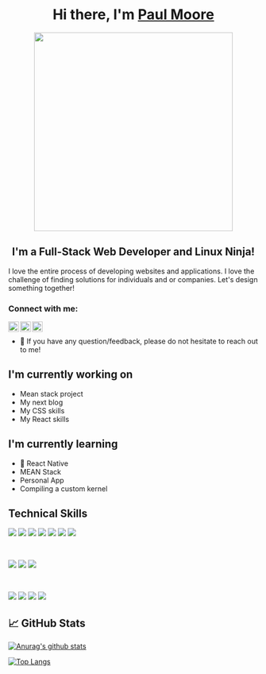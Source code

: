 <h1 align="center">
Hi there, I'm <a href="http://www.paulmoore-dev.com/" target="_blank" rel="noreferrer">Paul Moore</a>
</h1>

<div align="center">
<img src="https://camo.githubusercontent.com/e4a569755580f96dce0e6d65bc761e0d9aef0fecae524ec73a1b0be60fc934fa/68747470733a2f2f7777772e6d79676f2e67652f75706c6f6164732f626c6f672f313538343032333739352e6a7067" width="400">
</div>

<h2 align="center">
I'm a Full-Stack Web Developer and Linux Ninja!
</h2> 

I love the entire process of developing websites and applications. I love the challenge of finding solutions for individuals and or companies. Let's design something together!

### Connect with me:

<a href="https://www.linkedin.com/in/paulmoore3416/"><img align="left" src="https://raw.githubusercontent.com/yushi1007/yushi1007/main/images/linkedin.svg" alt="Yu Shi | LinkedIn" width="21px"/></a>
<a href="https://instagram.com/tatted_patriot34"><img align="left" src="https://raw.githubusercontent.com/yushi1007/yushi1007/main/images/instagram.svg" alt="Yu Shi | Instagram" width="21px"/></a>
<a href="https://medium.com/@paulmmoore3416"><img align="left" src="https://cdn-icons-png.flaticon.com/512/174/174858.png" alt="Paul Moore Dev | Medium" width="21px"/></a>
</br>
- 💬 If you have any question/feedback, please do not hesitate to reach out to me!

## I'm currently working on 


- Mean stack project
- My next blog
- My CSS skills
- My React skills


## I'm currently learning 

- 📱 React Native
- MEAN Stack
- Personal App
- Compiling a custom kernel


## Technical Skills


![](https://img.shields.io/badge/Code-React-informational?style=flat&logo=react&color=61DAFB)
![](https://img.shields.io/badge/Code-JavaScript-informational?style=flat&logo=JavaScript&color=F7DF1E)
![](https://img.shields.io/badge/Code-Ruby-informational?style=flat&logo=Ruby&color=CC342D)
![](https://img.shields.io/badge/Code-Ruby_on_Rails-informational?style=flat&logo=Ruby-On-Rails&color=CC0000)
![](https://img.shields.io/badge/Code-HTML5-informational?style=flat&logo=HTML5&color=E34F26)
![](https://img.shields.io/badge/Code-PostgreSQL-informational?style=flat&logo=PostgreSQL&color=336791)
![](https://img.shields.io/badge/Code-SQLite-informational?style=flat&logo=SQLite&color=003B57)

</br>

![](https://img.shields.io/badge/Style-Bootstrap-informational?style=flat&logo=Bootstrap&color=7952B3)
![](https://img.shields.io/badge/Style-CSS3-informational?style=flat&logo=CSS3&color=1572B6)
![](https://img.shields.io/badge/Style-styled--components-informational?style=flat&logo=styled-components&color=DB7093)


</br>

![](https://img.shields.io/badge/Tools-NPM-informational?style=flat&logo=NPM&color=CB3837)
![](https://img.shields.io/badge/Tools-Netlify-informational?style=flat&logo=netlify&color=00C7B7)
![](https://img.shields.io/badge/Tools-Git-informational?style=flat&logo=Git&color=F05032)
![](https://img.shields.io/badge/Tools-GitHub-informational?style=flat&logo=GitHub&color=181717)

## 📈 GitHub Stats 

[![Anurag's github stats](https://github-readme-stats.vercel.app/api?username=paulmooredev)](https://github.com/paulmooredev)

[![Top Langs](https://github-readme-stats.vercel.app/api/top-langs/?username=paulmooredev&layout=compact)](https://github.com/paulmooredev)


